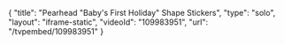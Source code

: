 {
    "title": "Pearhead &quot;Baby's First Holiday&quot; Shape Stickers",
    "type": "solo",
    "layout": "iframe-static",
    "videoId": "109983951",
    "url": "\/tvpembed\/109983951"
}